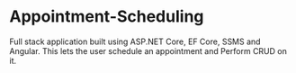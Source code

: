 # Appointment-Scheduling
Full stack application built using ASP.NET Core, EF Core, SSMS and Angular. This lets the user schedule an appointment and Perform CRUD on it.
